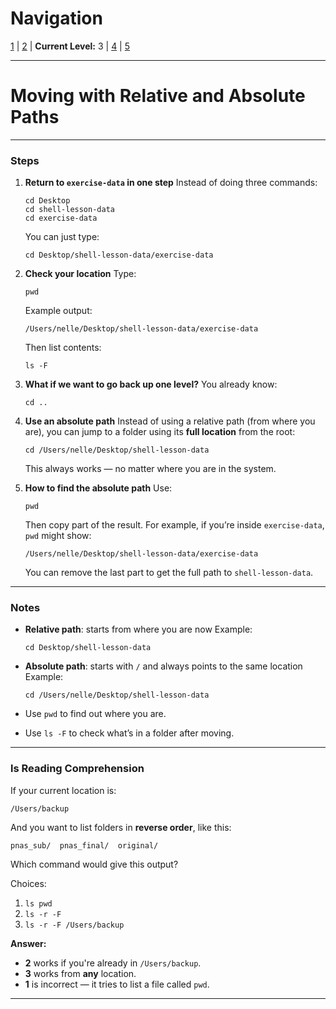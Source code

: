 # Navigation
[1](./unix-shell-basics-navigation-lv1.md) | [2](./unix-shell-basics-navigation-lv2.md) | **Current Level:** 3 | [4](./unix-shell-basics-navigation-lv4.md) | [5](./unix-shell-basics-navigation-lv5.md)

---

# Moving with Relative and Absolute Paths

---

### Steps

1. **Return to `exercise-data` in one step**
   Instead of doing three commands:

   ```
   cd Desktop
   cd shell-lesson-data
   cd exercise-data
   ```

   You can just type:

   ```
   cd Desktop/shell-lesson-data/exercise-data
   ```

2. **Check your location**
   Type:

   ```
   pwd
   ```

   Example output:

   ```
   /Users/nelle/Desktop/shell-lesson-data/exercise-data
   ```

   Then list contents:

   ```
   ls -F
   ```

3. **What if we want to go back up one level?**
   You already know:

   ```
   cd ..
   ```

4. **Use an absolute path**
   Instead of using a relative path (from where you are), you can jump to a folder using its **full location** from the root:

   ```
   cd /Users/nelle/Desktop/shell-lesson-data
   ```

   This always works — no matter where you are in the system.

5. **How to find the absolute path**
   Use:

   ```
   pwd
   ```

   Then copy part of the result. For example, if you’re inside `exercise-data`, `pwd` might show:

   ```
   /Users/nelle/Desktop/shell-lesson-data/exercise-data
   ```

   You can remove the last part to get the full path to `shell-lesson-data`.

---

### Notes

* **Relative path**: starts from where you are now
  Example:

  ```
  cd Desktop/shell-lesson-data
  ```

* **Absolute path**: starts with `/` and always points to the same location
  Example:

  ```
  cd /Users/nelle/Desktop/shell-lesson-data
  ```

* Use `pwd` to find out where you are.

* Use `ls -F` to check what’s in a folder after moving.

---

### ls Reading Comprehension

If your current location is:

```
/Users/backup
```

And you want to list folders in **reverse order**, like this:

```
pnas_sub/  pnas_final/  original/
```

Which command would give this output?

Choices:

1. `ls pwd`
2. `ls -r -F`
3. `ls -r -F /Users/backup`

**Answer:**

* **2** works if you're already in `/Users/backup`.
* **3** works from **any** location.
* **1** is incorrect — it tries to list a file called `pwd`.

---
